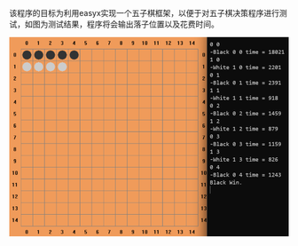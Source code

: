该程序的目标为利用easyx实现一个五子棋框架，以便于对五子棋决策程序进行测试，如图为测试结果，程序将会输出落子位置以及花费时间。

![image-20240416203710958](./doc.assets/image-20240416203710958.png)